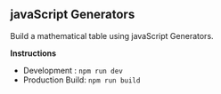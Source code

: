 ## javaScript Generators

Build a mathematical table using javaScript Generators.

**Instructions**

- Development : `npm run dev`
- Production Build: `npm run build`
